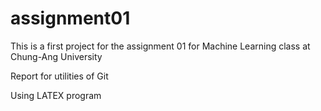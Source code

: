 # assignment01
This is a first project for the assignment 01 for Machine Learning class at Chung-Ang University 

Report for utilities of Git

Using LATEX program 
